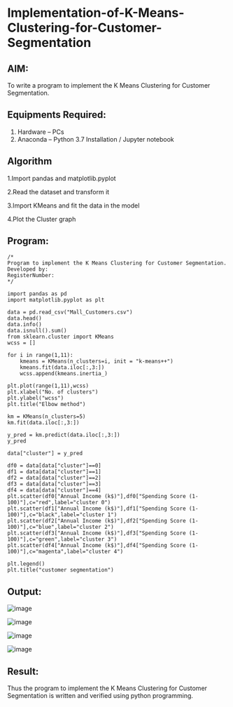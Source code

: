 # Implementation-of-K-Means-Clustering-for-Customer-Segmentation

## AIM:
To write a program to implement the K Means Clustering for Customer Segmentation.

## Equipments Required:
1. Hardware – PCs
2. Anaconda – Python 3.7 Installation / Jupyter notebook

## Algorithm
1.Import pandas and matplotlib.pyplot

2.Read the dataset and transform it

3.Import KMeans and fit the data in the model

4.Plot the Cluster graph
## Program:
```
/*
Program to implement the K Means Clustering for Customer Segmentation.
Developed by: 
RegisterNumber:  
*/
```

```
import pandas as pd
import matplotlib.pyplot as plt

data = pd.read_csv("Mall_Customers.csv")
data.head()
data.info()
data.isnull().sum()
from sklearn.cluster import KMeans
wcss = []

for i in range(1,11):
    kmeans = KMeans(n_clusters=i, init = "k-means++")
    kmeans.fit(data.iloc[:,3:])
    wcss.append(kmeans.inertia_)

plt.plot(range(1,11),wcss)
plt.xlabel("No. of clusters")
plt.ylabel("wcss")
plt.title("Elbow method")

km = KMeans(n_clusters=5)
km.fit(data.iloc[:,3:])

y_pred = km.predict(data.iloc[:,3:])
y_pred

data["cluster"] = y_pred

df0 = data[data["cluster"]==0]
df1 = data[data["cluster"]==1]
df2 = data[data["cluster"]==2]
df3 = data[data["cluster"]==3]
df4 = data[data["cluster"]==4]
plt.scatter(df0["Annual Income (k$)"],df0["Spending Score (1-100)"],c="red",label="cluster 0")
plt.scatter(df1["Annual Income (k$)"],df1["Spending Score (1-100)"],c="black",label="cluster 1")
plt.scatter(df2["Annual Income (k$)"],df2["Spending Score (1-100)"],c="blue",label="cluster 2")
plt.scatter(df3["Annual Income (k$)"],df3["Spending Score (1-100)"],c="green",label="cluster 3")
plt.scatter(df4["Annual Income (k$)"],df4["Spending Score (1-100)"],c="magenta",label="cluster 4")

plt.legend()
plt.title("customer segmentation")
```

## Output:

![image](https://github.com/user-attachments/assets/b44c226a-7013-4305-a9ec-138bc997146b)

![image](https://github.com/user-attachments/assets/82562492-fa34-4b26-bb3b-5c8bbda994a9)

![image](https://github.com/user-attachments/assets/0e176556-4066-49ff-9018-d912abbff62f)

![image](https://github.com/user-attachments/assets/a6cf6efb-919b-4863-adb9-9763e27cd7e7)


## Result:
Thus the program to implement the K Means Clustering for Customer Segmentation is written and verified using python programming.
